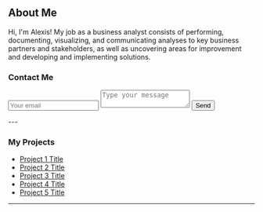 ## About Me

Hi, I'm Alexis! My job as a business analyst consists of performing, documenting, visualizing, and communicating analyses to key business partners and stakeholders, as well as uncovering areas for improvement and developing and implementing solutions.

### Contact Me

<div id="contact">
        <div id="contact-form">
                <form action="https://formspree.io/xpzebbpr" method="POST">
                <input type="hidden" name="_subject" value="Contact Me" />
                <input type="email" name="_replyto" placeholder="Your email" required>
                <textarea name="message" placeholder="Type your message" required></textarea>
                <button type="submit">Send</button>
            </form>
        </div>
    </div>
---

### My Projects

- [Project 1 Title](http://example.com/)
- [Project 2 Title](http://example.com/)
- [Project 3 Title](http://example.com/)
- [Project 4 Title](http://example.com/)
- [Project 5 Title](http://example.com/)

---


